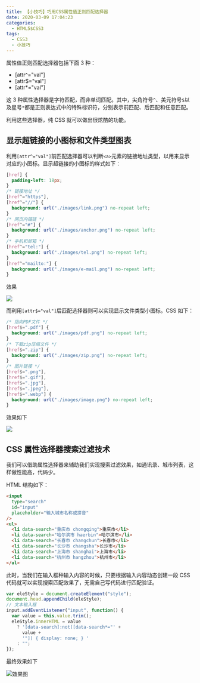 ```yaml
---
title: 【小技巧】巧用CSS属性值正则匹配选择器
date: 2020-03-09 17:04:23
categories:
  - HTML5$CSS3
tags:
  - CSS3
  - 小技巧
---
```


属性值正则匹配选择器包括下面 3 种：

- [attr^="val"]
- [attr$="val"]
- [attr*="val"]

这 3 种属性选择器是字符匹配，而非单词匹配。其中，尖角符号`^`、美元符号`$`以及星号`*`都是正则表达式中的特殊标识符，分别表示前匹配、后匹配和任意匹配。

利用这些选择器，纯 CSS 就可以做出很炫酷的功能。

<!-- more -->

## 显示超链接的小图标和文件类型图表

利用`[attr^="val"]`前匹配选择器可以判断`<a>`元素的链接地址类型，以用来显示对应的小图标。显示超链接的小图标的样式如下：

```css
[href] {
  padding-left: 18px;
}
/* 链接地址 */
[href^="https"],
[href^="//"] {
  background: url("./images/link.png") no-repeat left;
}
/* 网页内锚链 */
[href^="#"] {
  background: url("./images/anchor.png") no-repeat left;
}
/* 手机和邮箱 */
[href^="tel:"] {
  background: url("./images/tel.png") no-repeat left;
}
[href^="mailto:"] {
  background: url("./images/e-mail.png") no-repeat left;
}
```

效果

![](https://myimgcloud.oss-cn-hangzhou.aliyuncs.com/202003/css-reg-selector/2.png)

而利用`[attr$="val"]`后匹配选择器则可以实现显示文件类型小图标。CSS 如下：

```css
/* 指向PDF文件 */
[href$=".pdf"] {
  background: url("./images/pdf.png") no-repeat left;
}
/* 下载zip压缩文件 */
[href$=".zip"] {
  background: url("./images/zip.png") no-repeat left;
}
/* 图片链接 */
[href$=".png"],
[href$=".gif"],
[href$=".jpg"],
[href$=".jpeg"],
[href$=".webp"] {
  background: url("./images/image.png") no-repeat left;
}
```

效果如下

![](https://myimgcloud.oss-cn-hangzhou.aliyuncs.com/202003/css-reg-selector/3.png)

## CSS 属性选择器搜索过滤技术

我们可以借助属性选择器来辅助我们实现搜索过滤效果，如通讯录、城市列表，这样做性能高，代码少。

HTML 结构如下：

```html
<input
  type="search"
  id="input"
  placeholder="输入城市名称或拼音"
/>
<ul>
  <li data-search="重庆市 chongqing">重庆市</li>
  <li data-search="哈尔滨市 haerbin">哈尔滨市</li>
  <li data-search="长春市 changchun">长春市</li>
  <li data-search="长沙市 changsha">长沙市</li>
  <li data-search="上海市 shanghai">上海市</li>
  <li data-search="杭州市 hangzhou">杭州市</li>
</ul>
```

此时，当我们在输入框种输入内容的时候，只要根据输入内容动态创建一段 CSS 代码就可以实现搜索匹配效果了，无需自己写代码进行匹配验证。

```js
var eleStyle = document.createElement("style");
document.head.appendChild(eleStyle);
// 文本输入框
input.addEventListener("input", function() {
  var value = this.value.trim();
  eleStyle.innerHTML = value
    ? '[data-search]:not([data-search*="' +
      value +
      '"]) { display: none; } '
    : "";
});
```

最终效果如下

![效果图](https://myimgcloud.oss-cn-hangzhou.aliyuncs.com/202003/css-reg-selector/4.gif)
